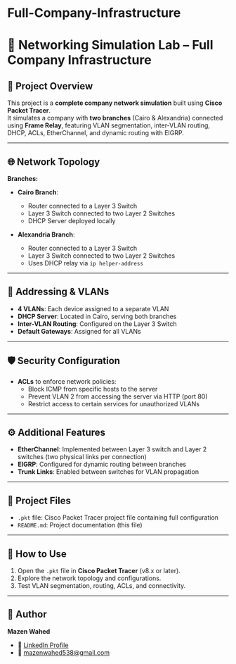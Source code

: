 # Full-Company-Infrastructure
# 🏢 Networking Simulation Lab – Full Company Infrastructure

## 📌 Project Overview
This project is a **complete company network simulation** built using **Cisco Packet Tracer**.  
It simulates a company with **two branches** (Cairo & Alexandria) connected using **Frame Relay**, featuring VLAN segmentation, inter-VLAN routing, DHCP, ACLs, EtherChannel, and dynamic routing with EIGRP.

---

## 🌐 Network Topology
**Branches:**
- **Cairo Branch**:
  - Router connected to a Layer 3 Switch
  - Layer 3 Switch connected to two Layer 2 Switches
  - DHCP Server deployed locally

- **Alexandria Branch**:
  - Router connected to a Layer 3 Switch
  - Layer 3 Switch connected to two Layer 2 Switches
  - Uses DHCP relay via `ip helper-address`

---

## 🧠 Addressing & VLANs
- **4 VLANs**: Each device assigned to a separate VLAN
- **DHCP Server**: Located in Cairo, serving both branches
- **Inter-VLAN Routing**: Configured on the Layer 3 Switch
- **Default Gateways**: Assigned for all VLANs

---

## 🛡️ Security Configuration
- **ACLs** to enforce network policies:
  - Block ICMP from specific hosts to the server
  - Prevent VLAN 2 from accessing the server via HTTP (port 80)
  - Restrict access to certain services for unauthorized VLANs

---

## ⚙️ Additional Features
- **EtherChannel**: Implemented between Layer 3 switch and Layer 2 switches (two physical links per connection)
- **EIGRP**: Configured for dynamic routing between branches
- **Trunk Links**: Enabled between switches for VLAN propagation

---

## 📂 Project Files
- `.pkt` file: Cisco Packet Tracer project file containing full configuration
- `README.md`: Project documentation (this file)

---

## 🚀 How to Use
1. Open the `.pkt` file in **Cisco Packet Tracer** (v8.x or later).
2. Explore the network topology and configurations.
3. Test VLAN segmentation, routing, ACLs, and connectivity.

---

## 📜 Author
**Mazen Wahed**  
- 💼 [LinkedIn Profile](https://www.linkedin.com/in/mazen-wahed-260826320)  
- 📧 mazenwahed538@gmail.com  

